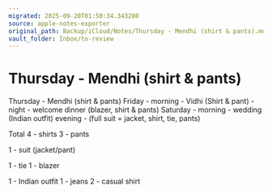 ```yaml
---
migrated: 2025-09-20T01:50:34.343280
source: apple-notes-exporter
original_path: Backup/iCloud/Notes/Thursday - Mendhi (shirt & pants).md
vault_folder: Inbox/to-review
---
```

# Thursday - Mendhi (shirt & pants)

Thursday - Mendhi (shirt & pants)
Friday - morning - Vidhi (Shirt & pant) - night - welcome dinner (blazer, shirt & pants)
Saturday - morning - wedding (Indian outfit) evening - (full suit = jacket, shirt, tie, pants)

Total
4 - shirts
3 - pants

1 - suit (jacket/pant)

1 - tie
1 - blazer 

1 - Indian outfit 
1 - jeans
2 - casual shirt 

